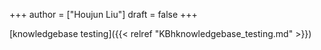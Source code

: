 +++
author = ["Houjun Liu"]
draft = false
+++

[knowledgebase testing]({{< relref "KBhknowledgebase_testing.md" >}})